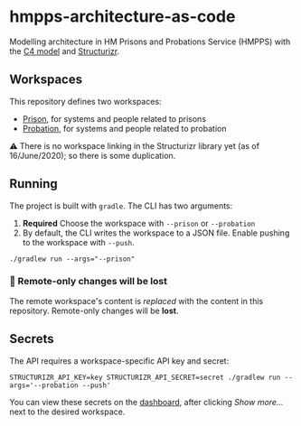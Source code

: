 # hmpps-architecture-as-code

Modelling architecture in HM Prisons and Probations Service (HMPPS) with the [C4 model][c4] and [Structurizr][structurizr].

## Workspaces

This repository defines two workspaces:

- [Prison][workspace-prison], for systems and people related to prisons
- [Probation][workspace-probation], for systems and people related to probation

:warning: There is no workspace linking in the Structurizr library yet (as of 16/June/2020); so there is some duplication.

## Running

The project is built with `gradle`. The CLI has two arguments:

1. **Required** Choose the workspace with `--prison` or `--probation`
2. By default, the CLI writes the workspace to a JSON file. Enable pushing to the workspace with `--push`.

```
./gradlew run --args="--prison"
```

### :rotating_light: Remote-only changes will be lost

The remote workspace's content is _replaced_ with the content in this repository.
Remote-only changes will be **lost**.

## Secrets

The API requires a workspace-specific API key and secret:
```
STRUCTURIZR_API_KEY=key STRUCTURIZR_API_SECRET=secret ./gradlew run --args='--probation --push'
```

You can view these secrets on the [dashboard](https://structurizr.com/dashboard), after clicking *Show more...* next to
the desired workspace.



[c4]: https://c4model.com/
[structurizr]: https://structurizr.com/
[workspace-prison]: https://structurizr.com/share/55246
[workspace-probation]: https://structurizr.com/share/54669
